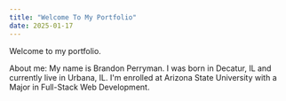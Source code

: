 ```yaml
---
title: "Welcome To My Portfolio"
date: 2025-01-17
---
```


Welcome to my portfolio.

About me:
  My name is Brandon Perryman. I was born in Decatur, IL and currently live in Urbana, IL. 
  I'm enrolled at Arizona State University with a Major in Full-Stack Web Development.
  
